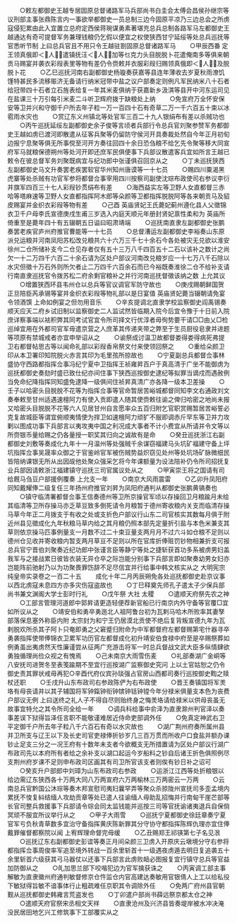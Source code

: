 <!-- { "loadSidebar": true } -->
　　○敕左都御史王越专居固原总督诸路军马兵部尚书白圭会太傅会昌侯孙继宗等议刑部主事张鼎陈言内一事欲举都御史一员总制三边今固原平凉乃三边总会之所虏寇侵犯累由此入宜置立总府定西侯蒋琬谋勇素著堪充总兵总制各路军马左都御史王越通达有奇可提督军务兼理钱粮仍乞假以便宜之权使狭西甘宁延绥等处总兵巡抚等官悉听节制  上曰总兵官且不用只令王越驻劄固原总督诸路军马
　　○甲辰西番  定王领真俄即＜人＞遣镇抚汪＜人＞加等乜克力头目脱脱卜花遣俺南多等俱来朝贡马赐宴并袭衣彩叚表里等物有差仍令赍敕并衣服彩叚归赐领真俄即＜人＞及脱脱卜花
　　○乙巳巡抚河南右副都御史杨璇奏获嘉等县连年薄收去岁夏秋雨潦饥馑特甚民多流移赈济无备请行纳米冠带中盐之议户部奏定则例凡军民纳米八十石者给冠带四十石者立石旌表给复一年其米麦俱纳于获嘉新乡汲淇等县开中河东运司见在盐课三十万引每引米麦二斗听卫辉府拨于缺粮处上纳
　　○免宣府万全怀安保安等卫并兴和守御千户所去年子粒一万一百四十石有奇草二万一千六百五十束以冰雹雨水灾也
　　○赏辽东义州镇北等处官军三百二十九人银绢布有差以杀贼功也
　　○丙午巡抚延绥左副都御史余子俊等言顷者兵部行令总兵官刘聚参赞军务都御史王越如虏已渡河即散遣从征客兵聚等仍留防守侯河开具奏裁处然自今年正月初旬边报宁息聚等俱无所事傥至河开方奏往回四十余日恐刍粮不给乞先令聚等移大同宣府军马就粮保德朔州等处河开即还庶军民俱便事下兵部议散遣客兵宜如所言王越已敕令在彼总督军务刘聚既病宜与纪功郎中张谨俱召回京从之
　　○丁未巡抚狭西左副都御史马文升奏罢老疾罢软官华州知州唐谟等一十七员
　　○赐四川粟渴黑虎寨等处杀贼有功官军参将都督佥事宰用四川按察司副使沈琮布政使司右参议李衍并旗军四百三十七人彩叚钞贯绢布有差
　　○海西益实左等卫野人女直都督三赤哈等塔麻速等卫野人女直都指挥阿木郎等朵颜等卫都指挥脱脱阿等各来朝贡马及貂皮赐宴并金织衣彩叚等物有差
　　○己酉  英庙贤妃王氏薨妃蓟州遵化县人父徵锦衣卫千户母李氏宣德庚戌生甫三岁选入内庭天顺元年册封贤妃禀性柔和为  英庙所倚重至是薨年四十有五辍朝五日谥曰昭肃靖端
　　○巡抚南直隶左副都御史张鹏奏罢老疾官庐州府推官曹能等一十七员
　　○总督漕运左副都御史李裕奏山东原派兑运粮并河南凤阳苏松改兑粮共六十六万三千七十余石今各处被灾无兑欲以淮安徐州二仓所储补支今二仓见存者仅有五十三万八千四百五十二石以该补之数计之尚欠一十二万四千六百二十余石请为区处户部议河南改兑粮岁应一十七万八千石除以水灾但徵十万石外则所欠者止二万四千六百余石而已今裕既奏淮徐二仓不给补支请行南直隶巡抚官令拨苏松二府余剩官粮补之并行河南巡抚督徵该纳之数  上允其议
　　○增置狭西环县韦州仓以总兵等官议调官军防守故也
　　○庚戌赐朝鲜国贺正旦陪臣芮承锡等宴并金织衣彩叚等物礼部以是日宴值  英庙贤妃薨当辍朝请免宴令领酒馔  上命如例宴之但勿用音乐
　　○辛亥提调北直隶学校监察御史阎禹锡奏顺天应天二府乡试旧制以监察御史二人监试然皆临期入院今后宜令豫于十日前入院庶详察事端以袪积弊其同考试官宜令所司择文行优淳者毋徇势要干请□□由乂□检巡绰宜用在外都司官军毋遣京营之人庶革其传递夹带之弊至于生员厨役皂隶并进题等项原有禁城戒者亦宜申举诏从之
　　○谕祭成讨温卫故都督娄得娄得病死弗提卫右都督帖思古等以闻命礼部以彩叚香帛祭文付来使领回祭之
　　○重给朵颜卫印从本卫署印知院脱火赤言其印为毛里孩所掠故也
　　○宁夏副总兵都督佥事林盛协守西路都指挥佥事冯纪宁夏中卫指挥王祯雍昇百户于真高清于广坐不能御虏为巡抚都御史奏劾时盛已致仕纪亦间住事下狭西巡按御史逮纪等拟罪当谪戍而遇赦例当免命纪降指挥同知盛免逮降一级俱间住祯昇真清广亦各降一级本卫差操
　　○壬子以哈密头目脱脱不花等为指挥佥事等官命暂居苦峪城都督同知李文右通政刘文奏奉敕至甘州适遇速檀阿力有使入贡即遣人随其使赍敕往谕之俾归哈密之地尚未报又哈密头目脱脱不花等六人见居甘州自言愿率众五百归附乞官职赏赐暂居苦峪誓必克复故城臣等谓宜俯顺夷情使为捍卫如速檀阿力顽犷不服即调赤斤罕东等卫并力攻剿以图成功事下兵部言以夷攻夷中国之利况成大事者不计小费宜从所请并令文等以所赍银币量给赐之仍各量授一职奖其归向之诚故有是命
　　○癸丑巡抚浙江右副都御史刘敷等奏成化九年十一月温州等处强贼千余谋窃福建马头坑矿福建守备上坪坑指挥佥事吴晟率众御之于官鉴岭官军被伤贼势益炽窃见处州等处坑场矿脉微细民皆陪纳课银无所从出因觇他处聚众强采乞将今年课额量为设法陪补仍令所司招抚复业兵部因请敕浙江福建镇守巡抚三司官属议处从之
　　○甲寅崇王将之国请有司给厩马刍豆户部援例覆奏  上允支一年
　　○南京大风雨震雷
　　○乙卯升凤阳府同知戴耀俸二级复任三年扬州府推官刘昇为凤阳府通判从都御史张鹏黄镐奏也
　　○镇守临清署都督佥事王信奏德州等卫所京操官军顷以存操回卫月粮踰月未给其临清等卫所存操马亦乏草豆致多倒死请令月粮暂于德州寄收粮内关支而临清存操马草今年正二月拨支于有收之处或支折色户部议行山东二司官核实其数每月俱于附近州县见徵成化九年秋粮马草内给之其月粮仍照本部先定量折引盐与本色米兼支其草则依京操马匹事例量支一月数不过二十束豆量支两月月不过六斗如仓粮不足则以德州仓见收并寄收粮内暂支两月草豆不足则以所在官库折俸赃罚钞物相兼折支可报  总兵官宁晋伯刘聚奏近纪功郎中张谨言臣等静宁等处之捷斩获首功多系被虏男妇盖我军与之接战累日彼皆衣装无异仓卒之际岂能分别事下兵部言即如聚奏幼男女妇亦岂能阵前驰射乃以为功聚畏罪饬辞不足尽信宜并行给事中韩文核实从之
大明宪宗纯皇帝实录卷之一百二十五
　　成化十年二月丙辰朔免各处巡抚都御史赴京议事以西北虏寇未息四方亦多灾伤寇盗故也
　　○丁巳释奠先师孔子遣太子少保兵部尚书兼文渊阁大学士彭时行礼
　　○戊午祭  大社  太稷
　　○遣顺天府祭先农之神
　　○工部言管理河道郎中郭昇请更造轻便荐新官船已行南京内外守备等官覆□宜如所议从之
　　○靖安伯和勇卒勇迤北人祖阿鲁台初为瓦剌马哈木所败率其妻孥部落保息塞外称臣内附  太宗封为和宁王仍居漠北贡使不绝后复背叛宣德九年为瓦剌脱欢所杀其子阿卜只奄即勇之父窘蹙归附命为中军都督府左都督赐第宅什器寻卒勇袭指挥使带俸锦衣卫累军功历官左都督成化初升靖安伯食禄中府至是卒赐祭葬如例勇虽出夷虏然天性廉谨尝从征两广充游击将军一时总兵督战文武大臣多纵情肆欲勇独循理尚俭众视之有愧焉
　　○己未南京大雨雪伤麦
　　○礼部奏湖广金峒等八安抚司进贺冬至表笺踰期不至宜行巡按湖广监察御史究问  上以土官姑恕之仍令御史责其罪状戒毋再犯○辛酉代府仪宾孙琰强占官房山西都司奏行巡按御史鞫之赎杖还职
　　○壬戌升山东布政司右参政陈俨为右布政使
　　○晋王奏镇国将军羙垎有母丧请并以其子辅国将军钟鎎钟衔钟镔钟铦钟镗今年分禄米俱量支本色为丧费户部议无例  上曰送终之礼人子不得自尽则贻终身之悔羙垎请给禄米以供母丧虽无故事宜特允之其令所司全给一年
　　○调兵科给事中俞泽为直隶滁州判官泽以奏事差误下狱得旨泽任言职不能敬谨难居近侍命吏部调外任
　　○免真定神武右卫平定御千户所去年子粒八千六百石有奇以水灾故也
　　○湖广荆州府奏所属州县并卫所支与辽王以下及长史司官吏禄俸折钞岁几三百万贯而所收户口食盐并额办课钞止足支三分之一况王府有十数年未支者今欲概支无所措置请为区处户部议行湖广布政司先以本府所有者给之余补支以湖口起运今岁船料之钞自后诸王折色俱照例尽支荆州府岁课不足则申布政司区画其有司卫所官该支者则俟有钞日补之诏可
　　○癸亥升户部郎中刘璋为山东布政司右参政
　　○运浙江江西等处折粮银以给边需辽东狭西各十万两大同八万两宣府六万两榆林三万两密云一万两
　　○云南总兵官黔国公沐琮等奏木邦宣慰司夷妇曩罕弄等聚众杀掠陇州宣抚司多歪孟境内累抚不悛复紏结缅人攻劫贡章等处已遣人往谕缅人毋助乱招悔并行南甸干崖芒部等长官司整兵救援事下兵部请令琮会同太监钱能并巡按三司等官抚谕诸夷退兵自保倘冥顽不服宜所议举行从之
　　○甲子大雨雪
　　○巡抚宁夏都御史徐廷章奏宁夏官军亏负秋青草数多宜治守备指挥黄庆陈新罪其分守协守都指挥陈辉仇理亦宜住俸戴罪催督都察院以闻  上宥辉理命督完毋缓
　　○乙丑赐郑王祁锳第七子名见泿
　　○巡抚辽东右副都御史彭谊等奏正月间朵颜三卫虏入开原庆云墩境分守右参将都指挥佥事周俊率军追至境外转战一百余里斩首十一级遇夜虏遁去明日复追袭五十余里斩首六级获其弓马器仗以还事下兵部言此虏败衄必图报复宜行镇守总兵等官益加防御从之
　　○癿加思兰部下咬喈犯边为官军擒获诛之
　　○丙寅调工部主事解敏为直隶徽州府通判敏督修京仓忤监仓内官高建达奏敏用官银倩人上工以给私役下敏狱得旨敏不谙事体行止粗疏难任京职其令调除外任
　　○免两广府州县官朝觐从巡抚都御史韩雍言荒盗发也
　　○丁卯遣户部尚书薛远祭京都太仓之神
　　○遣顺天府官祭宋丞相文天祥
　　○直隶沧州及兴济县皆奏堤岸被水冲决淹没民居田地乞兴工修筑事下工部覆实从之
